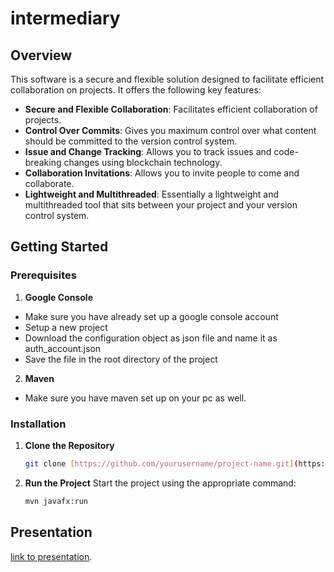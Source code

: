 <!-- @format -->

# intermediary

## Overview

This software is a secure and flexible solution designed to facilitate efficient collaboration on projects. It offers the following key features:

- **Secure and Flexible Collaboration**: Facilitates efficient collaboration of projects.
- **Control Over Commits**: Gives you maximum control over what content should be committed to the version control system.
- **Issue and Change Tracking**: Allows you to track issues and code-breaking changes using blockchain technology.
- **Collaboration Invitations**: Allows you to invite people to come and collaborate.
- **Lightweight and Multithreaded**: Essentially a lightweight and multithreaded tool that sits between your project and your version control system.

## Getting Started

### Prerequisites

1. **Google Console**

- Make sure you have already set up a google console account
- Setup a new project
- Download the configuration object as json file and name it as auth_account.json
- Save the file in the root directory of the project

2. **Maven**

- Make sure you have maven set up on your pc as well.

### Installation


1. **Clone the Repository**
   ```sh
   git clone [https://github.com/yourusername/project-name.git](https://github.com/voldi-ux/intermediary.git)
   ```

2. **Run the Project**
   Start the project using the appropriate command:
   ```sh
   mvn javafx:run
   ```

## Presentation

[link to presentation](https://youtu.be/dn2wgM-V0QU?si=RL9UxzsOahkkm0Z9).

